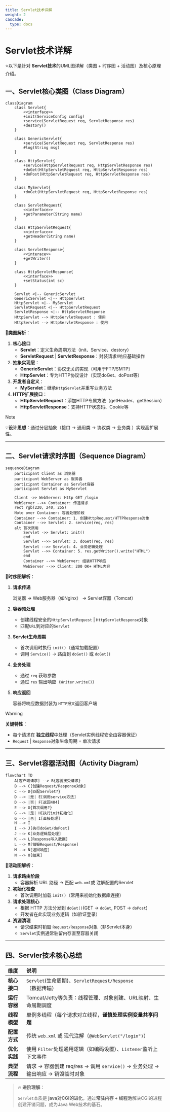 ```yaml
---
title: Servlet技术详解
weight: 2
cascade:
  type: docs
---
```


# Servlet技术详解

⭐以下是针对 **Servlet技术**的UML图详解（类图 + 时序图 + 活动图）及核心原理介绍。

## 一、Servlet核心类图（Class Diagram）

```mermaid
classDiagram
	class Servlet{
		<<interface>>
		+init(ServiceConfig config)
		+service(ServletRequest req, ServletResponse res)
		+destory()
	}
	
	class GenericServlet{
		+service(ServletRequest req, ServletResponse res)
		#log(String msg)
	}
	
	class HttpServlet{
		+service(HttpServletRequest req, HttpServletResponse res)
		+doGet(HttpServletRequest req, HttpServletResponse res)
		+doPost(HttpServletRequest req, HttpServletResponse res)
	}
	
	class MyServlet{
		+doGet(HttpServletRequest req, HttpServletResponse res)
	}
	
	class ServletRequest{
		<<interface>>
		+getParameter(String name)
	}
	
	class HttpServletRequest{
		<<interface>>
		+getHeader(String name)
	}
	
	class ServletResponse{
		<<interace>>
		+getWriter()
	}
	
	class HttpServletResponse{
		<<interface>>
		+setStatus(int sc)
	}
	
	Servlet <|-- GenericServlet 
	GenericServlet <|-- HttpServlet
	HttpServlet <|-- MyServlet
	ServletRequest <|-- HttpServletRequest
	ServletResponse <|-- HttpServletResponse
	HttpServlet --> HttpServletRequest : 使用
	HttpServlet --> HttpServletResponse : 使用
```

📌**类图解析**：

1. **核心接口**
   - **Servlet**：定义生命周期方法（init、Service、destory）
   - **ServletRequest** | **ServletResponse**：封装请求/响应基础操作
2. **抽象实现层**：
   - **GenericServlet**：协议无关的实现（可用于FTP/SMTP）
   - **HttpServlet**：专为HTTP协议设计（实现doGet、doPost等）
3. **开发者自定义**：
   - **MyServlet**：继承`HttpServlet`并重写业务方法		
4. **HTTP扩展接口**：
   - **HttpServletRequest**：添加HTTP专属方法（getHeader、getSession）
   - **HttpServletResponse**：支持HTTP状态码、Cookie等

> [!NOTE]
>
> 💡**设计思想**：通过分层抽象（接口 -> 通用类 -> 协议类 -> 业务类 ）实现高扩展性。



---

## 二、Servlet请求时序图（Sequence Diagram）

```mermaid
sequenceDiagram
	participant Client as 浏览器
	participant WebServer as 服务器
	participant Container as Servlet容器
	participant Servlet as MyServlet
	
	Client ->> WebServer: Http GET /login
	WebServer -->> Container: 传递请求
	rect rgb(220, 240, 255)
	Note over Container: 容器处理阶段
	Container -->> Container: 1. 创建HttpRequest/HTTPResponse对象
	Container -->> Servlet: 2. service(req, res)
	alt 首次调用
		Servlet ->> Servlet: init()
		end
		Servlet -->> Servlet: 3. doGet(req, res)
		Servlet -->> Servlet: 4. 业务逻辑处理
		Servlet -->> Container: 5. res.getWriter().write("HTML")
		end
		Container -->> WebServer: 组装HTTP响应
		WebServer -->> Client: 200 OK+ HTML内容
```

📌**时序图解析**：

1. **请求传递**

   浏览器 -> Web服务器（如Nginx） -> Servlet容器（Tomcat）

2. **容器预处理**

   - 创建线程安全的`HttpServletRequest` | `HttpServletResponse`对象
   - 匹配`URL`到对应的`Servlet`

3. **Servlet生命周期**

   - 首次调用时执行 `init()`（通常加载配置）
   - 调用 `Service()` -> 路由到 `doGet()` 或 `doGet()`

4. **业务处理**

   - 通过 `req` 获取参数
   - 通过 `res` 输出响应（`Writer.write()`）

5. **响应返回**

   容器将响应数据封装为 `HTTP报文`返回客户端

> [!WARNING] 
>
> **关键特性**：
>
> - 每个请求在 **独立线程**中处理（Servlet实例线程安全由容器保证）
> - `Request` | `Response`对象生命周期 = 单次请求



---

## 三、Servlet容器活动图（Activity Diagram）

```mermaid
flowchart TD
	A[客户端请求] --> B{容器接受请求}
	B --> C[创建Request/Response对象]
	C --> D{匹配Servlet?}
	D --> |是| E[调用service方法]
	D --> |否| F[返回404]
	E --> G{首次调用?}
	G --> |是| H[执行init初始化]
	G --> |否| I[直接处理]
	H --> I
	I --> J[执行doGet/doPost]
	J --> K[业务逻辑层处理]
	K --> L[Response写入数据]
	L --> M[销毁Request/Response]
	M --> N[返回响应]
	N --> O[结束]
```

📌**活动图解析**：

1. **请求路由阶段**
   - 容器解析 URL 路径 -> 匹配 `web.xml`或 注解配置的Servlet
2. **初始化检查**
   - 首次调用时加载 `init()`（常用来初始化数据库连接）
3. **请求处理核心**
   - 根据 HTTP 方法分发到 `doGet()`(GET -> `doGet`, POST -> `doPost`)
   - 开发者在此实现业务逻辑（如验证登录）
4. **资源清理**
   - 请求结束时销毁 `Request/Response`对象（非Servlet本身）
   - `Servlet`实例通常驻留内存直至容器关闭

---

## 四、Servler技术核心总结

| 维度         | 说明                                                         |
| :----------- | :----------------------------------------------------------- |
| **核心接口** | `Servlet`(生命周期)、`ServletRequest/Response`（数据传输）   |
| **运行容器** | Tomcat/Jetty等负责：线程管理、对象创建、URL映射、生命周期调度 |
| **线程模型** | 单例多线程（每个请求对立线程，**谨慎处理实例变量共享问题**   |
| **配置方式** | 传统 `web.xml` 或 现代注解（`@WebServlet("/login")`）        |
| **优化实践** | 使用 `Filter`处理通用逻辑（如编码设置）、`Listener`监听上下文事件 |
| **典型流程** | 请求 -> 容器创建 req/res -> 调用 `service()` -> 业务处理 -> 输出响应 -> 销毁临时对象 |

>🔥 **进阶理解**：
>
>`Servlet`本质是 **java对CGI的进化**，通过**常驻内存 + 线程池**解决CGI的进程创建开销问题，成为Java Web技术的基石。